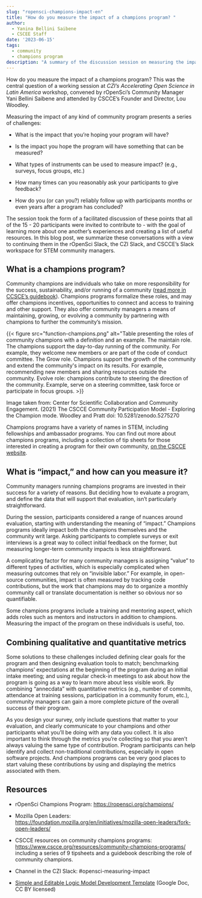 ```yaml
---
slug: "ropensci-champions-impact-en"
title: "How do you measure the impact of a champions program? "
author:
  - Yanina Bellini Saibene
  - CSCEE Staff
date: '2023-06-15'
tags:
  - community
  - champions program
description: "A summary of the discussion session on measuring the impact of champion programs at _CZI’s Accelerating Open Science in Latin America_ workshop."
---
```


How do you measure the impact of a champions program? This was the central question of a working session at _CZI’s Accelerating Open Science in Latin America_ workshop, convened by rOpenSci’s Community Manager Yani Bellini Saibene and attended by CSCCE’s Founder and Director, Lou Woodley. 

Measuring the impact of any kind of community program presents a series of challenges: 

* What is the impact that you’re hoping your program will have? 

* Is the impact you hope the program will have something that can be measured?

* What types of instruments can be used to measure impact? (e.g., surveys, focus groups, etc.)

* How many times can you reasonably ask your participants to give feedback?

* How do you (or can you?) reliably follow up with participants months or even years after a program has concluded? 

The session took the form of a facilitated discussion of these points that all of the 15 -  20 participants were invited to contribute to - with the goal of learning more about one another’s experiences and creating a list of useful resources. In this blog post, we summarize these conversations with a view to continuing them in the rOpenSci Slack, the CZI Slack, and CSCCE’s Slack workspace for STEM community managers. 

## What is a champions program? 

Community champions are individuals who take on more responsibility for the success, sustainability, and/or running of a community ([read more in CCSCE’s guidebook](https://doi.org/10.5281/zenodo.5275270)). Champions programs formalize these roles, and may offer champions incentives, opportunities to connect and access to training and other support. They also offer community managers a means of maintaining, growing, or evolving a community by partnering with champions to further the community’s mission.


{{< figure src="function-champions.png" alt="Table presenting the roles of community champions with a definition and an example. The maintain role. The champions support the day-to-day running of the community. For example, they welcome new members or are part of the code of conduct committee. The Grow role. Champions support the growth of the community and extend the community's impact on its results. For example, recommending new members and sharing resources outside the community. Evolve role: champions contribute to steering the direction of the community. Example, serve on a steering committee, task force or participate in focus groups. >}}

Image taken from: Center for Scientific Collaboration and Community Engagement. (2021) The CSCCE Community Participation Model - Exploring the Champion mode. Woodley and Pratt doi: 10.5281/zenodo.5275270

Champions programs have a variety of names in STEM, including fellowships and ambassador programs. You can find out more about champions programs, including a collection of tip sheets for those interested in creating a program for their own community, [on the CSCCE website](https://www.cscce.org/resources/community-champions-programs/). 

## What is “impact,” and how can you measure it? 

Community managers running champions programs are invested in their success for a variety of reasons. But deciding how to evaluate a program, and define the data that will support that evaluation, isn’t particularly straightforward. 

During the session, participants considered a range of nuances around evaluation, starting with understanding the meaning of “impact.” Champions programs ideally impact both the champions themselves and the community writ large. Asking participants to complete surveys or exit interviews is a great way to collect initial feedback on the former, but measuring longer-term community impacts is less straightforward. 

A complicating factor for many community managers is assigning “value” to different types of activities, which is especially complicated when measuring outcomes that rely on “invisible labor.” For example, in open-source communities, impact is often measured by tracking code contributions, but the work that champions may do to organize a monthly community call or translate documentation is neither so obvious nor so quantifiable. 

Some champions programs include a training and mentoring aspect, which adds roles such as mentors and instructors in addition to champions. Measuring the impact of the program on these individuals is useful, too.

## Combining qualitative and quantitative metrics

Some solutions to these challenges included defining clear goals for the program and then designing evaluation tools to match; benchmarking champions’ expectations at the beginning of the program during an initial intake meeting; and using regular check-in meetings to ask about how the program is going as a way to learn more about less visible work. By combining “annecdata” with quantitative metrics (e.g., number of commits, attendance at training sessions, participation in a community forum, etc.), community managers can gain a more complete picture of the overall success of their program. 

As you design your survey, only include questions that matter to your evaluation, and clearly communicate to your champions and other participants what you’ll be doing with any data you collect. It is also  important to think through the metrics you’re collecting so that you aren’t always valuing the same type of contribution. Program participants can help identify and collect non-traditional contributions, especially in open software projects. And champions programs can be very good places to start valuing these contributions by using and displaying the metrics associated with them.

## Resources

* rOpenSci Champions Program: https://ropensci.org/champions/

* Mozilla Open Leaders: https://foundation.mozilla.org/en/initiatives/mozilla-open-leaders/fork-open-leaders/ 

* CSCCE resources on community champions programs: https://www.cscce.org/resources/community-champions-programs/ including a series of 9 tipsheets and a guidebook describing the role of community champions. 

* Channel in the CZI Slack: #opensci-measuring-impact

* [Simple and Editable Logic Model Development Template](https://docs.google.com/document/d/1QgPTUhxnrvxw-Fi1i-pdYfJHBXyP3_LxL00YyEcnZ64/edit?usp=sharing) (Google Doc, CC BY licensed)